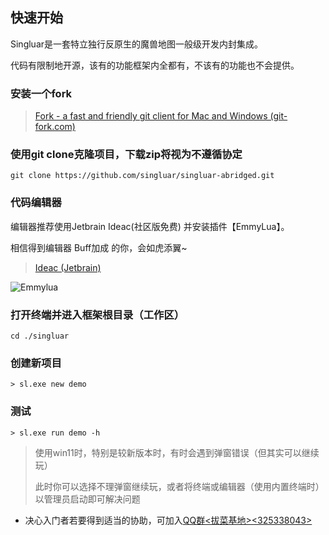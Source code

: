 ## 快速开始

Singluar是一套特立独行反原生的魔兽地图一般级开发内封集成。

代码有限制地开源，该有的功能框架内全都有，不该有的功能也不会提供。

### 安装一个fork

> <a target="_blank" href="https://www.git-fork.com">Fork - a fast and friendly git client for Mac and Windows (git-fork.com)</a>

### 使用git clone克隆项目，下载zip将视为不遵循协定

```
git clone https://github.com/singluar/singluar-abridged.git
```

### 代码编辑器

编辑器推荐使用Jetbrain Ideac(社区版免费) 并安装插件【EmmyLua】。

相信得到编辑器 Buff加成 的你，会如虎添翼~

> <a target="_blank" href="https://www.jetbrains.com/idea/download/#section=windows">Ideac (Jetbrain)</a>

![Emmylua](https://gitlab.com/h-document/singluar/-/raw/main/images/emmylua.png)

### 打开终端并进入框架根目录（工作区）

```
cd ./singluar
```

### 创建新项目

```
> sl.exe new demo
```

### 测试

```
> sl.exe run demo -h
```

> 使用win11时，特别是较新版本时，有时会遇到弹窗错误（但其实可以继续玩）
>
> 此时你可以选择不理弹窗继续玩，或者将终端或编辑器（使用内置终端时）以管理员启动即可解决问题

* 决心入门者若要得到适当的协助，可加入[QQ群<拔菜基地><325338043>](https://qm.qq.com/cgi-bin/qm/qr?k=fLsKy0Gp5-vKIOfbVZufC1xDVgJfeOW3&jump_from=webapi)
